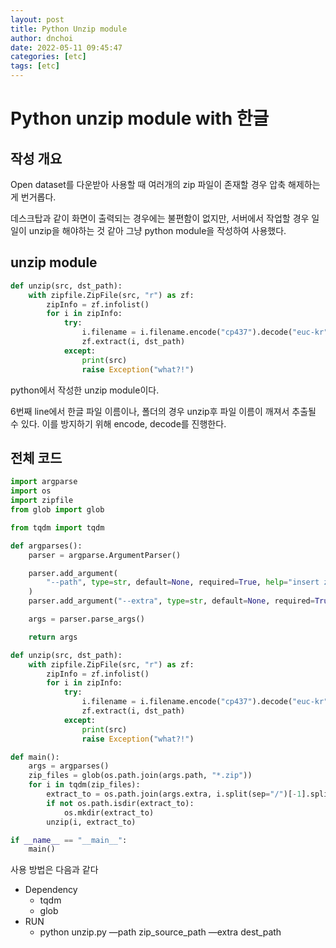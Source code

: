 ```yaml
---
layout: post
title: Python Unzip module
author: dnchoi
date: 2022-05-11 09:45:47
categories: [etc]
tags: [etc]
---
```

# Python unzip module with 한글

## 작성 개요

Open dataset를 다운받아 사용할 때 여러개의 zip 파일이 존재할 경우 압축 해제하는게 번거롭다.

데스크탑과 같이 화면이 출력되는 경우에는 불편함이 없지만, 서버에서 작업할 경우 일일이 unzip을 해야하는 것 같아 그냥 python module을 작성하여 사용했다.

## unzip module

```python
def unzip(src, dst_path):
    with zipfile.ZipFile(src, "r") as zf:
        zipInfo = zf.infolist()
        for i in zipInfo:
            try:
                i.filename = i.filename.encode("cp437").decode("euc-kr", "ignore")
                zf.extract(i, dst_path)
            except:
                print(src)
                raise Exception("what?!")
```

python에서 작성한 unzip module이다.

6번째 line에서 한글 파일 이름이나, 폴더의 경우 unzip후 파일 이름이 깨져서 추출될 수 있다. 이를 방지하기 위해 encode, decode를 진행한다.

## 전체 코드

```python
import argparse
import os
import zipfile
from glob import glob

from tqdm import tqdm

def argparses():
    parser = argparse.ArgumentParser()

    parser.add_argument(
        "--path", type=str, default=None, required=True, help="insert zip file directory full path"
    )
    parser.add_argument("--extra", type=str, default=None, required=True, help="insert extract root path")

    args = parser.parse_args()

    return args

def unzip(src, dst_path):
    with zipfile.ZipFile(src, "r") as zf:
        zipInfo = zf.infolist()
        for i in zipInfo:
            try:
                i.filename = i.filename.encode("cp437").decode("euc-kr", "ignore")
                zf.extract(i, dst_path)
            except:
                print(src)
                raise Exception("what?!")

def main():
    args = argparses()
    zip_files = glob(os.path.join(args.path, "*.zip"))
    for i in tqdm(zip_files):
        extract_to = os.path.join(args.extra, i.split(sep="/")[-1].split(sep=".zip")[0])
        if not os.path.isdir(extract_to):
            os.mkdir(extract_to)
        unzip(i, extract_to)

if __name__ == "__main__":
    main()
```

사용 방법은 다음과 같다

- Dependency
    - tqdm
    - glob
- RUN
    - python unzip.py —path zip_source_path —extra dest_path